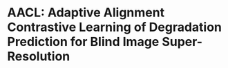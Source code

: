 # AACL: Adaptive Alignment Contrastive Learning of Degradation Prediction for Blind Image Super-Resolution
